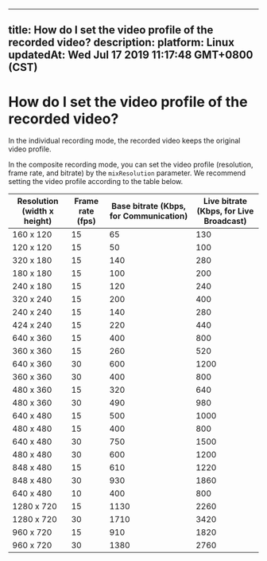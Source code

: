 
---
title: How do I set the video profile of the recorded video?
description: 
platform: Linux
updatedAt: Wed Jul 17 2019 11:17:48 GMT+0800 (CST)
---
# How do I set the video profile of the recorded video?
In the individual recording mode, the recorded video keeps the original video profile.

In the composite recording mode, you can set the video profile (resolution, frame rate, and bitrate) by the `mixResolution` parameter. We recommend setting the video profile according to the table below.

| Resolution (width x height) | Frame rate (fps) | Base bitrate (Kbps, for Communication) | Live bitrate (Kbps, for Live Broadcast) |
| --------------------------- | ---------------- | -------------------------------------- | --------------------------------------- |
| 160 x 120                   | 15               | 65                                     | 130                                     |
| 120 x 120                   | 15               | 50                                     | 100                                     |
| 320 x 180                   | 15               | 140                                    | 280                                     |
| 180 x 180                   | 15               | 100                                    | 200                                     |
| 240 x 180                   | 15               | 120                                    | 240                                     |
| 320 x 240                   | 15               | 200                                    | 400                                     |
| 240 x 240                   | 15               | 140                                    | 280                                     |
| 424 x 240                   | 15               | 220                                    | 440                                     |
| 640 x 360                   | 15               | 400                                    | 800                                     |
| 360 x 360                   | 15               | 260                                    | 520                                     |
| 640 x 360                   | 30               | 600                                    | 1200                                    |
| 360 x 360                   | 30               | 400                                    | 800                                     |
| 480 x 360                   | 15               | 320                                    | 640                                     |
| 480 x 360                   | 30               | 490                                    | 980                                     |
| 640 x 480                   | 15               | 500                                    | 1000                                    |
| 480 x 480                   | 15               | 400                                    | 800                                     |
| 640 x 480                   | 30               | 750                                    | 1500                                    |
| 480 x 480                   | 30               | 600                                    | 1200                                    |
| 848 x 480                   | 15               | 610                                    | 1220                                    |
| 848 x 480                   | 30               | 930                                    | 1860                                    |
| 640 x 480                   | 10               | 400                                    | 800                                     |
| 1280 x 720                  | 15               | 1130                                   | 2260                                    |
| 1280 x 720                  | 30               | 1710                                   | 3420                                    |
| 960 x 720                   | 15               | 910                                    | 1820                                    |
| 960 x 720                   | 30               | 1380                                   | 2760                                    |
